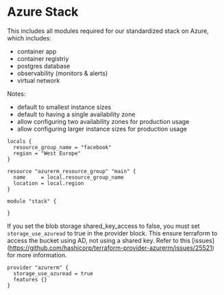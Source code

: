 # Azure Stack

This includes all modules required for our standardized stack on Azure, which includes:

* container app
* container registriy
* postgres database
* observability (monitors & alerts)
* virtual network

Notes:

* default to smallest instance sizes
* default to having a single availability zone
* allow configuring two availability zones for production usage
* allow configuring larger instance sizes for production usage

```
locals {
  resource_group_name = "facebook"
  region = "West Europe"
}

resource "azurerm_resource_group" "main" {
  name     = local.resource_group_name
  location = local.region
}

module "stack" {

}

```

If you set the blob storage shared_key_access to false, you must set `storage_use_azuread` to true in the provider block. This ensure terraform to access the bucket using AD, not using a shared key.
Refer to this [issues]
(https://github.com/hashicorp/terraform-provider-azurerm/issues/25521) for more information.

```
provider "azurerm" {
  storage_use_azuread = true
  features {}
}
```
